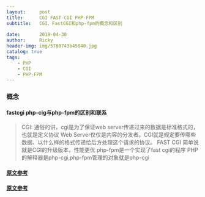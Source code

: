```yaml
---
layout:     post
title:      CGI FAST-CGI PHP-FPM 
subtitle:   CGI、FastCGI和php-fpm的概念和区别
            
date:       2019-04-30
author:     Ricky
header-img: img/5780743b45040.jpg
catalog: true
tags:
    - PHP
    - CGI
    - PHP-FPM
---
```


### 概念
#### fastcgi php-cig与php-fpm的区别和联系
> CGI: 通俗的讲，cgi是为了保证web server传递过来的数据是标准格式的，也就是定义协议
> Web Server仅仅是内容的分发者。CGI就是规定要传哪些数据、以什么样的格式传递给后方处理这个请求的协议。
> FAST CGI 简单说就是CGI的升级版本，性能更优
> php-fpm是一个实现了fast cgi的程序
> PHP的解释器是php-cgi,php-fpm管理的对象就是php-cgi



#### [原文参考](https://www.cnblogs.com/lxmhhy/p/6041001.html)
#### [原文参考](https://www.imooc.com/article/31751)
